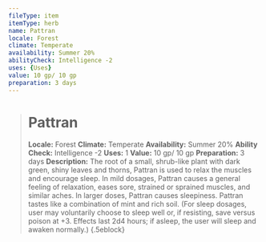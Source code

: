 ```yaml
---
fileType: item
itemType: herb
name: Pattran
locale: Forest
climate: Temperate
availability: Summer 20%
abilityCheck: Intelligence -2
uses: {Uses}
value: 10 gp/ 10 gp
preparation: 3 days
---
```

>#  Pattran
>
> **Locale:** Forest
> **Climate:** Temperate
> **Availability:** Summer 20%
> **Ability Check:** Intelligence -2
> **Uses:** 1
> **Value:** 10 gp/ 10 gp
> **Preparation:** 3 days
> **Description:** The root of a small, shrub-like plant with dark green, shiny leaves and thorns, Pattran is used to relax the muscles and encourage sleep. In mild dosages, Pattran causes a general feeling of relaxation, eases sore, strained or sprained muscles, and similar aches. In larger doses, Pattran causes sleepiness.  Pattran tastes like a combination of mint and rich soil. (For sleep dosages, user may voluntarily choose to sleep well or, if resisting, save versus poison at +3. Effects last 2d4 hours; if asleep, the user will sleep and awaken normally.)
{.5eblock}

